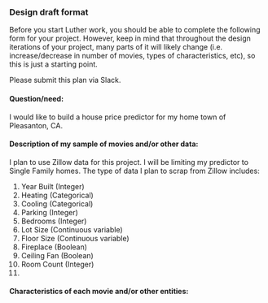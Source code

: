 ### Design draft format

Before you start Luther work, you should be able to complete the following form for your project. However, keep in mind that throughout the design iterations of your project, many parts of it will likely change (i.e. increase/decrease in number of movies, types of characteristics, etc), so this is just a starting point.

Please submit this plan via Slack.


#### Question/need:
I would like to build a house price predictor for my home town of Pleasanton, CA.

#### Description of my sample of movies and/or other data:
I plan to use Zillow data for this project.  I will be limiting my predictor to Single Family homes.  The type of data I plan to scrap from Zillow includes:
1. Year Built (Integer)
1. Heating (Categorical)
1. Cooling (Categorical)
1. Parking (Integer)
1. Bedrooms (Integer)
1. Lot Size (Continuous variable)
1. Floor Size (Continuous variable)
1. Fireplace (Boolean)
1. Ceiling Fan (Boolean)
1. Room Count (Integer)
1. 

#### Characteristics of each movie and/or other entities:
